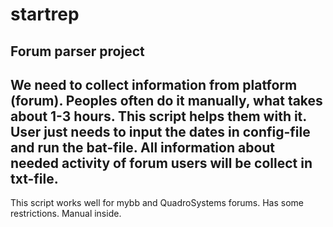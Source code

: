 # startrep
Forum parser project
--------------------------------------------------------------------------------
We need to collect information from platform (forum).
Peoples often do it manually, what takes about 1-3 hours.
This script helps them with it.
User just needs to input the dates in config-file and run the bat-file.
All information about needed activity of forum users will be collect in txt-file.
---------------------------------------------------------------------------------
This script works well for mybb and QuadroSystems forums.
Has some restrictions. 
Manual inside.

